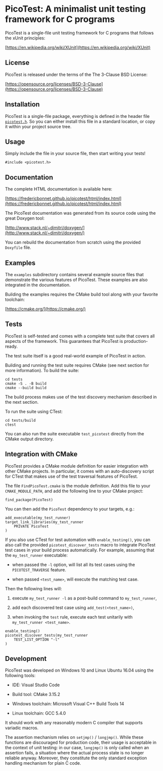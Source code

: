 <a id="indexpage"></a>
# PicoTest: A minimalist unit testing framework for C programs



PicoTest is a single-file unit testing framework for C programs that follows the xUnit principles:





[https://en.wikipedia.org/wiki/XUnit](https://en.wikipedia.org/wiki/XUnit)





## License






PicoTest is released under the terms of the The 3-Clause BSD License:





[https://opensource.org/licenses/BSD-3-Clause](https://opensource.org/licenses/BSD-3-Clause)





## Installation






PicoTest is a single-file package, everything is defined in the header file <code>[picotest.h](picotest_8h.md#picotest_8h)</code>. So you can either install this file in a standard location, or copy it within your project source tree.





## Usage






Simply include the file in your source file, then start writing your tests!





```
#include <picotest.h>
```





## Documentation






The complete HTML documentation is available here:





[https://fredericbonnet.github.io/picotest/html/index.html](https://fredericbonnet.github.io/picotest/html/index.html)





The PicoTest documentation was generated from its source code using the great Doxygen tool:





[http://www.stack.nl/~dimitri/doxygen/](http://www.stack.nl/~dimitri/doxygen/)





You can rebuild the documentation from scratch using the provided <code>Doxyfile</code> file.





## Examples






The <code>examples</code> subdirectory contains several example source files that demonstrate the various features of PicoTest. These examples are also integrated in the documentation.





Building the examples requires the CMake build tool along with your favorite toolchain:





[https://cmake.org/](https://cmake.org/)





## Tests






PicoTest is self-tested and comes with a complete test suite that covers all aspects of the framework. This guarantees that PicoTest is production-ready.





The test suite itself is a good real-world example of PicoTest in action.





Building and running the test suite requires CMake (see next section for more information). To build the suite:





```
cd tests
cmake -S . -B build
cmake --build build
```





The build process makes use of the test discovery mechanism described in the next section.





To run the suite using CTest:





```
cd tests/build
ctest
```





You can also run the suite executable <code>test_picotest</code> directly from the CMake output directory.





## Integration with CMake






PicoTest provides a CMake module definition for easier integration with other CMake projects. In particular, it comes with an auto-discovery script for CTest that makes use of the test traversal features of PicoTest.





The file <code>FindPicoTest.cmake</code> is the module definition. Add this file to your <code>CMAKE_MODULE_PATH</code>, and add the following line to your CMake project:





```
find_package(PicoTest)
```





You can then add the <code>PicoTest</code> dependency to your targets, e.g.:





```
add_executable(my_test_runner)
target_link_libraries(my_test_runner
    PRIVATE PicoTest
)
```





If you also use CTest for test automation with <code>enable_testing()</code>, you can also call the provided <code>picotest_discover_tests</code> macro to integrate PicoTest test cases in your build process automatically. For example, assuming that the <code>my_test_runner</code> executable:






* when passed the <code>-l</code> option, will list all its test cases using the <code>PICOTEST_TRAVERSE</code> feature.

* when passed <code><test_name></code>, will execute the matching test case.







Then the following lines will:






1. execute <code>my_test_runner -l</code> as a post-build command to <code>my_test_runner</code>,

2. add each discovered test case using <code>add_test(<test_name>)</code>,

3. when invoking the <code>test</code> rule, execute each test unitarily with <code>my_test_runner <test_name></code>.







```
enable_testing()
picotest_discover_tests(my_test_runner
    TEST_LIST_OPTION "-l"
)
```





## Development






PicoTest was developed on Windows 10 and Linux Ubuntu 16.04 using the following tools:






* IDE: Visual Studio Code

* Build tool: CMake 3.15.2

* Windows toolchain: Microsoft Visual C++ Build Tools 14

* Linux toolchain: GCC 5.4.0







It should work with any reasonably modern C compiler that supports variadic macros.





The assertion mechanism relies on <code>setjmp()</code> / <code>longjmp()</code>. While these functions are discouraged for production code, their usage is acceptable in the context of unit testing: in our case, <code>longjmp()</code> is only called when an assertion fails, a situation where the actual process state is no longer reliable anyway. Moreover, they constitute the only standard exception handling mechanism for plain C code.

[C++]: https://img.shields.io/badge/language-C%2B%2B-blue (C++)
[public]: https://img.shields.io/badge/-public-brightgreen (public)
[Markdown]: https://img.shields.io/badge/language-Markdown-blue (Markdown)
[static]: https://img.shields.io/badge/-static-lightgrey (static)